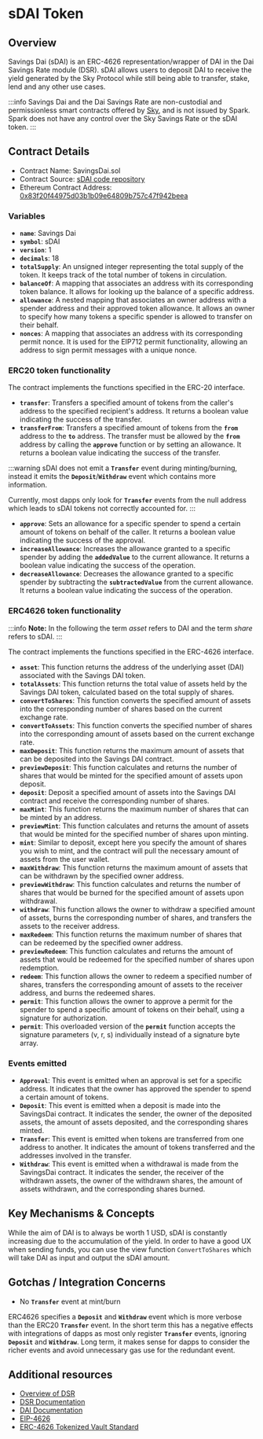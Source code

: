 # sDAI Token

## Overview

Savings Dai (sDAI) is an ERC-4626 representation/wrapper of DAI in the Dai Savings Rate module (DSR). sDAI allows users to deposit DAI to receive the yield generated by the Sky Protocol while still being able to transfer, stake, lend and any other use cases.

:::info
Savings Dai and the Dai Savings Rate are non-custodial and permissionless smart contracts offered by [Sky](https://sky.money), and is not issued by Spark. Spark does not have any control over the Sky Savings Rate or the sDAI token.
:::

## Contract Details

* Contract Name: SavingsDai.sol
* Contract Source: [sDAI code repository](https://github.com/makerdao/sdai)
* Ethereum Contract Address: [0x83f20f44975d03b1b09e64809b757c47f942beea](https://etherscan.io/address/0x83f20f44975d03b1b09e64809b757c47f942beea)

### Variables

* **`name`**: Savings Dai
* **`symbol`**: sDAI
* **`version`**: 1
* **`decimals`**: 18
* **`totalSupply`**: An unsigned integer representing the total supply of the token. It keeps track of the total number of tokens in circulation.
* **`balanceOf`**: A mapping that associates an address with its corresponding token balance. It allows for looking up the balance of a specific address.
* **`allowance`**: A nested mapping that associates an owner address with a spender address and their approved token allowance. It allows an owner to specify how many tokens a specific spender is allowed to transfer on their behalf.
* **`nonces`**: A mapping that associates an address with its corresponding permit nonce. It is used for the EIP712 permit functionality, allowing an address to sign permit messages with a unique nonce.

### ERC20 token functionality

The contract implements the functions specified in the ERC-20 interface.

* **`transfer`**: Transfers a specified amount of tokens from the caller's address to the specified recipient's address. It returns a boolean value indicating the success of the transfer.
* **`transferFrom`**: Transfers a specified amount of tokens from the **`from`** address to the **`to`** address. The transfer must be allowed by the **`from`** address by calling the **`approve`** function or by setting an allowance. It returns a boolean value indicating the success of the transfer.

:::warning
sDAI does not emit a **`Transfer`** event during minting/burning, instead it emits the **`Deposit`**/**`Withdraw`** event which contains more information.

Currently, most dapps only look for **`Transfer`** events from the null address which leads to sDAI tokens not correctly accounted for.
:::

* **`approve`**: Sets an allowance for a specific spender to spend a certain amount of tokens on behalf of the caller. It returns a boolean value indicating the success of the approval.
* **`increaseAllowance`**: Increases the allowance granted to a specific spender by adding the **`addedValue`** to the current allowance. It returns a boolean value indicating the success of the operation.
* **`decreaseAllowance`**: Decreases the allowance granted to a specific spender by subtracting the **`subtractedValue`** from the current allowance. It returns a boolean value indicating the success of the operation.

### **ERC4626 token functionality**

:::info
**Note:** In the following the term *asset* refers to DAI and the term *share* refers to sDAI.
:::

The contract implements the functions specified in the ERC-4626 interface.

* **`asset`**: This function returns the address of the underlying asset (DAI) associated with the Savings DAI token.
* **`totalAssets`**: This function returns the total value of assets held by the Savings DAI token, calculated based on the total supply of shares.
* **`convertToShares`**: This function converts the specified amount of assets into the corresponding number of shares based on the current exchange rate.
* **`convertToAssets`**: This function converts the specified number of shares into the corresponding amount of assets based on the current exchange rate.
* **`maxDeposit`**: This function returns the maximum amount of assets that can be deposited into the Savings DAI contract.
* **`previewDeposit`**: This function calculates and returns the number of shares that would be minted for the specified amount of assets upon deposit.
* **`deposit`**: Deposit a specified amount of assets into the Savings DAI contract and receive the corresponding number of shares.
* **`maxMint`**: This function returns the maximum number of shares that can be minted by an address.
* **`previewMint`**: This function calculates and returns the amount of assets that would be minted for the specified number of shares upon minting.
* **`mint`**: Similar to deposit, except here you specify the amount of shares you wish to mint, and the contract will pull the necessary amount of assets from the user wallet.
* **`maxWithdraw`**: This function returns the maximum amount of assets that can be withdrawn by the specified owner address.
* **`previewWithdraw`**: This function calculates and returns the number of shares that would be burned for the specified amount of assets upon withdrawal.
* **`withdraw`**: This function allows the owner to withdraw a specified amount of assets, burns the corresponding number of shares, and transfers the assets to the receiver address.
* **`maxRedeem`**: This function returns the maximum number of shares that can be redeemed by the specified owner address.
* **`previewRedeem`**: This function calculates and returns the amount of assets that would be redeemed for the specified number of shares upon redemption.
* **`redeem`**: This function allows the owner to redeem a specified number of shares, transfers the corresponding amount of assets to the receiver address, and burns the redeemed shares.
* **`permit`**: This function allows the owner to approve a permit for the spender to spend a specific amount of tokens on their behalf, using a signature for authorization.
* **`permit`**: This overloaded version of the **`permit`** function accepts the signature parameters (v, r, s) individually instead of a signature byte array.

### Events emitted

* **`Approval`**: This event is emitted when an approval is set for a specific address. It indicates that the owner has approved the spender to spend a certain amount of tokens.
* **`Deposit`**: This event is emitted when a deposit is made into the SavingsDai contract. It indicates the sender, the owner of the deposited assets, the amount of assets deposited, and the corresponding shares minted.
* **`Transfer`**: This event is emitted when tokens are transferred from one address to another. It indicates the amount of tokens transferred and the addresses involved in the transfer.
* **`Withdraw`**: This event is emitted when a withdrawal is made from the SavingsDai contract. It indicates the sender, the receiver of the withdrawn assets, the owner of the withdrawn shares, the amount of assets withdrawn, and the corresponding shares burned.

## Key Mechanisms & Concepts

While the aim of DAI is to always be worth 1 USD, sDAI is constantly increasing due to the accumulation of the yield. In order to have a good UX when sending funds, you can use the view function `ConvertToShares` which will take DAI as input and output the sDAI amount.

## Gotchas / Integration Concerns

* No **`Transfer`** event at mint/burn

ERC4626 specifies a **`Deposit`** and **`Withdraw`** event which is more verbose than the ERC20 **`Transfer`** event. In the short term this has a negative effects with integrations of dapps as most only register **`Transfer`** events, ignoring **`Deposit`** and **`Withdraw`**. Long term, it makes sense for dapps to consider the richer events and avoid unnecessary gas use for the redundant event.

## Additional resources

* [Overview of DSR](https://manual.makerdao.com/parameter-index/core/param-dai-savings-rate)
* [DSR Documentation](https://docs.makerdao.com/smart-contract-modules/proxy-module/dsr-manager-detailed-documentation)
* [DAI Documentation](https://docs.makerdao.com/smart-contract-modules/dai-module/dai-detailed-documentation)
* [EIP-4626](https://eips.ethereum.org/EIPS/eip-4626)
* [ERC-4626 Tokenized Vault Standard](https://ethereum.org/en/developers/docs/standards/tokens/erc-4626/)
